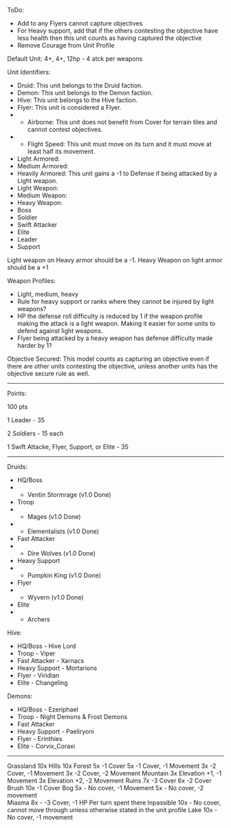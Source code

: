 ToDo:
- Add to any Flyers cannot capture objectives
- For Heavy support, add that if the others contesting the objective have less health then this unit counts as having captured the objective
- Remove Courage from Unit Profile

Default Unit: 4+, 4+, 12hp - 4 atck per weapons

Unit Identifiers:
- Druid: This unit belongs to the Druid faction.
- Demon: This unit belongs to the Demon faction.
- Hive: This unit belongs to the Hive faction.
- Flyer: This unit is considered a Flyer.
- - Airborne: This unit does not benefit from Cover for terrain tiles and cannot contest objectives.
- - Flight Speed: This unit must move on its turn and it must move at least half its movement.
- Light Armored: 
- Medium Armored:
- Heavily Armored: This unit gains a -1 to Defense if being attacked by a Light weapon.
- Light Weapon:
- Medium Weapon:
- Heavy Weapon: 
- Boss
- Soldier
- Swift Attacker
- Elite
- Leader
- Support




Light weapon on Heavy armor should be a -1. Heavy Weapon on light armor should be a +1

Weapon Profiles:
- Light, medium, heavy
- Rule for heavy support or ranks where they cannot be injured by light weapons?
- HP the defense roll difficulty is reduced by 1 if the weapon profile making the attack is a light weapon. Making it easier for some units to defend against light weapons.
- Flyer being attacked by a heavy weapon has defense difficulty made harder by 1?

Objective Secured: This model counts as capturing an objective even if there are other units contesting the objective, unless another units has the objective secure rule as well.

----
Points:

100 pts

1 Leader - 35

2 Soldiers - 15 each

1 Swift Attacke, Flyer, Support, or Elite - 35

----

Druids:
- HQ/Boss
- - Ventin Stormrage (v1.0 Done)
- Troop
- - Mages (v1.0 Done)
- - Elementalists (v1.0 Done)
- Fast Attacker
- - Dire Wolves (v1.0 Done)
- Heavy Support
- - Pumpkin King (v1.0 Done)
- Flyer
- - Wyvern (v1.0 Done)
- Elite
- - Archers

Hive:
- HQ/Boss - Hive Lord
- Troop - Viper
- Fast Attacker - Xarnacs 
- Heavy Support - Mortarions
- Flyer - Viridian
- Elite - Changeling

Demons:
- HQ/Boss - Ezeriphael
- Troop - Night Demons & Frost Demons
- Fast Attacker
- Heavy Support - Paeliryoni
- Flyer - Erinthies
- Elite - Corvix_Coraxi

----
Grassland
	10x
Hills
	10x
Forest
	5x -1 Cover
	5x -1 Cover, -1 Movement
	3x -2 Cover, -1 Movement
	3x -2 Cover, -2 Movement
Mountain
	3x Elevation +1, -1 Movement
	3x Elevation +2, -2 Movement
Ruins
	7x -3 Cover
	6x -2 Cover
Brush
	10x -1 Cover
Bog
	5x - No cover, -1 Movement
	5x - No cover, -2 movement		
Miasma
	8x - -3 Cover, -1 HP Per turn spent there
Inpassible
	10x - No cover, cannot move through	unless otherwise stated in the unit profile
Lake
	10x - No cover, -1 movement
	
